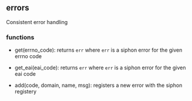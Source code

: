 
## errors

Consistent error handling

### functions

* get(errno_code):
	returns `err` where `err` is a siphon error for the given errno code

* get_eai(eai_code):
	returns `err` where `err` is a siphon error for the given eai code

* add(code, domain, name, msg):
	registers a new error with the siphon registery

